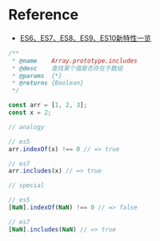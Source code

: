 # Reference

* [ES6、ES7、ES8、ES9、ES10新特性一览](https://juejin.im/post/5ca2e1935188254416288eb2#heading-0)

```js
/**
 * @name    Array.prototype.includes
 * @desc    查找某个值是否存在于数组
 * @params  {*}
 * @returns {Boolean}
 */

const arr = [1, 2, 3];
const x = 2;

// analogy

// es5
arr.indexOf(x) !== 0 // => true

// es7
arr.includes(x) // => true

// special

// es5
[NaN].indexOf(NaN) !== 0 // => false

// es7
[NaN].includes(NaN) // => true
```